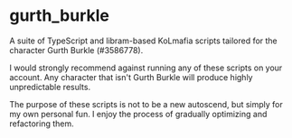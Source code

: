 # gurth_burkle

A suite of TypeScript and libram-based KoLmafia scripts tailored for the character Gurth Burkle (#3586778).

I would strongly recommend against running any of these scripts on your account. Any character that isn't Gurth Burkle will produce highly unpredictable results.

The purpose of these scripts is not to be a new autoscend, but simply for my own personal fun. I enjoy the process of gradually optimizing and refactoring them.
